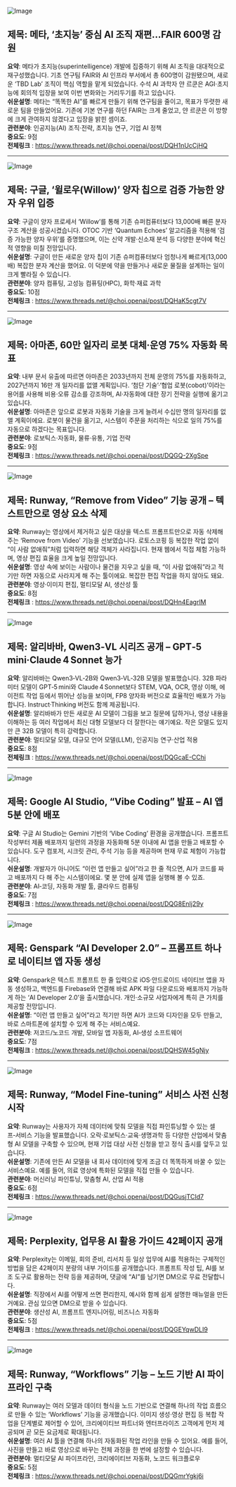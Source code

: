 ![Image](https://scontent-mia3-2.cdninstagram.com/v/t51.82787-15/567399003_17928389712112832_4603543998382071194_n.jpg)

## 제목: 메타, ‘초지능’ 중심 AI 조직 재편…FAIR 600명 감원
**요약**: 메타가 초지능(superintelligence) 개발에 집중하기 위해 AI 조직을 대대적으로 재구성했습니다. 기초 연구팀 FAIR와 AI 인프라 부서에서 총 600명이 감원됐으며, 새로운 ‘TBD Lab’ 조직이 핵심 역할을 맡게 되었습니다. 수석 AI 과학자 얀 르쿤은 AGI·초지능에 회의적 입장을 보여 이번 변화와는 거리두기를 하고 있습니다.  
**쉬운설명**: 메타는 “똑똑한 AI”를 빠르게 만들기 위해 연구팀을 줄이고, 목표가 뚜렷한 새로운 팀을 만들었어요. 기존에 기본 연구를 하던 FAIR는 크게 줄었고, 얀 르쿤은 이 방향에 크게 관여하지 않겠다고 입장을 밝힌 셈이죠.  
**관련분야**: 인공지능(AI) 조직·전략, 초지능 연구, 기업 AI 정책  
**중요도**: 9점  
**전체링크** :  https://www.threads.net/@choi.openai/post/DQH1nUcCjHQ  

---

![Image](https://scontent-mia3-2.cdninstagram.com/v/t51.82787-15/568981527_17928376401112832_310770714773053827_n.jpg)

## 제목: 구글, ‘윌로우(Willow)’ 양자 칩으로 검증 가능한 양자 우위 입증
**요약**: 구글이 양자 프로세서 ‘Willow’를 통해 기존 슈퍼컴퓨터보다 13,000배 빠른 분자 구조 계산을 성공시켰습니다. OTOC 기반 ‘Quantum Echoes’ 알고리즘을 적용해 ‘검증 가능한 양자 우위’를 증명했으며, 이는 신약 개발·신소재 분석 등 다양한 분야에 혁신적 영향을 미칠 전망입니다.  
**쉬운설명**: 구글이 만든 새로운 양자 칩이 기존 슈퍼컴퓨터보다 엄청나게 빠르게(13,000배) 복잡한 분자 계산을 했어요. 이 덕분에 약을 만들거나 새로운 물질을 설계하는 일이 크게 빨라질 수 있습니다.  
**관련분야**: 양자 컴퓨팅, 고성능 컴퓨팅(HPC), 화학·재료 과학  
**중요도**: 10점  
**전체링크** :  https://www.threads.net/@choi.openai/post/DQHaK5cgt7V  

---

![Image](https://scontent-mia5-2.cdninstagram.com/v/t51.82787-15/568558069_17928336528112832_2447217023797257070_n.jpg)

## 제목: 아마존, 60만 일자리 로봇 대체·운영 75% 자동화 목표
**요약**: 내부 문서 유출에 따르면 아마존은 2033년까지 전체 운영의 75%를 자동화하고, 2027년까지 16만 개 일자리를 없앨 계획입니다. ‘첨단 기술’·‘협업 로봇(cobot)’이라는 용어를 사용해 비용·오류 감소를 강조하며, AI·자동화에 대한 장기 전략을 실행에 옮기고 있습니다.  
**쉬운설명**: 아마존은 앞으로 로봇과 자동화 기술을 크게 늘려서 수십만 명의 일자리를 없앨 계획이에요. 로봇이 물건을 옮기고, 시스템이 주문을 처리하는 식으로 일의 75%를 자동으로 하겠다는 목표입니다.  
**관련분야**: 로보틱스·자동화, 물류·유통, 기업 전략  
**중요도**: 9점  
**전체링크** :  https://www.threads.net/@choi.openai/post/DQGQ-2XgSpe  

---

![Image](https://scontent-mia5-3.cdninstagram.com/v/t51.71878-15/567969156_1151976303065004_1469494385664775766_n.jpg)

## 제목: Runway, “Remove from Video” 기능 공개 – 텍스트만으로 영상 요소 삭제
**요약**: Runway는 영상에서 제거하고 싶은 대상을 텍스트 프롬프트만으로 자동 삭제해 주는 ‘Remove from Video’ 기능을 선보였습니다. 로토스코핑 등 복잡한 작업 없이 “이 사람 없애줘”처럼 입력하면 해당 객체가 사라집니다. 현재 웹에서 직접 체험 가능하며, 영상 편집 효율을 크게 높일 전망입니다.  
**쉬운설명**: 영상 속에 보이는 사람이나 물건을 지우고 싶을 때, “이 사람 없애줘”라고 적기만 하면 자동으로 사라지게 해 주는 툴이에요. 복잡한 편집 작업을 하지 않아도 돼요.  
**관련분야**: 영상·이미지 편집, 멀티모달 AI, 생산성 툴  
**중요도**: 8점  
**전체링크** :  https://www.threads.net/@choi.openai/post/DQHn4EagrlM  

---

![Image](https://scontent-mia5-1.cdninstagram.com/v/t51.82787-15/570551424_17928336708112832_8033194751074134927_n.jpg)

## 제목: 알리바바, Qwen3‑VL 시리즈 공개 – GPT‑5 mini·Claude 4 Sonnet 능가
**요약**: 알리바바는 Qwen3‑VL‑2B와 Qwen3‑VL‑32B 모델을 발표했습니다. 32B 파라미터 모델이 GPT‑5 mini와 Claude 4 Sonnet보다 STEM, VQA, OCR, 영상 이해, 에이전트 작업 등에서 뛰어난 성능을 보이며, FP8 양자화 버전으로 효율적인 배포가 가능합니다. Instruct·Thinking 버전도 함께 제공됩니다.  
**쉬운설명**: 알리바바가 만든 새로운 AI 모델이 그림을 보고 질문에 답하거나, 영상 내용을 이해하는 등 여러 작업에서 최신 대형 모델보다 더 잘한다는 얘기예요. 작은 모델도 있지만 큰 32B 모델이 특히 강력합니다.  
**관련분야**: 멀티모달 모델, 대규모 언어 모델(LLM), 인공지능 연구·산업 적용  
**중요도**: 8점  
**전체링크** :  https://www.threads.net/@choi.openai/post/DQGcaE-CChi  

---

![Image](https://scontent-mia5-1.cdninstagram.com/v/t51.71878-15/568729206_1346034517179794_1075659460745727114_n.jpg)

## 제목: Google AI Studio, “Vibe Coding” 발표 – AI 앱 5분 안에 배포
**요약**: 구글 AI Studio는 Gemini 기반의 ‘Vibe Coding’ 환경을 공개했습니다. 프롬프트 작성부터 제품 배포까지 일련의 과정을 자동화해 5분 이내에 AI 앱을 만들고 배포할 수 있습니다. 도구 컴포저, 시크릿 관리, 주석 기능 등을 제공하며 현재 무료 체험이 가능합니다.  
**쉬운설명**: 개발자가 아니어도 “이런 앱 만들고 싶어”라고 한 줄 적으면, AI가 코드를 짜고 배포까지 다 해 주는 시스템이에요. 몇 분 안에 실제 앱을 실행해 볼 수 있죠.  
**관련분야**: AI‑코딩, 자동화 개발 툴, 클라우드 컴퓨팅  
**중요도**: 7점  
**전체링크** :  https://www.threads.net/@choi.openai/post/DQG8EnIj29y  

---

![Image](https://scontent-mia5-1.cdninstagram.com/v/t51.71878-15/569185085_685142644633062_4361012590514750438_n.jpg)

## 제목: Genspark “AI Developer 2.0” – 프롬프트 하나로 네이티브 앱 자동 생성
**요약**: Genspark은 텍스트 프롬프트 한 줄 입력으로 iOS·안드로이드 네이티브 앱을 자동 생성하고, 백엔드를 Firebase와 연결해 바로 APK 파일 다운로드와 배포까지 가능하게 하는 ‘AI Developer 2.0’을 출시했습니다. 개인·소규모 사업자에게 특히 큰 가치를 제공할 전망입니다.  
**쉬운설명**: “이런 앱 만들고 싶어”라고 적기만 하면 AI가 코드와 디자인을 모두 만들고, 바로 스마트폰에 설치할 수 있게 해 주는 서비스예요.  
**관련분야**: 저코드/노코드 개발, 모바일 앱 자동화, AI‑생성 소프트웨어  
**중요도**: 7점  
**전체링크** :  https://www.threads.net/@choi.openai/post/DQHSW45gNjy  

---

![Image](https://scontent-mia3-3.cdninstagram.com/v/t51.82787-15/568285385_17928337329112832_5182077260061709259_n.jpg)

## 제목: Runway, “Model Fine‑tuning” 서비스 사전 신청 시작
**요약**: Runway는 사용자가 자체 데이터에 맞춰 모델을 직접 파인튜닝할 수 있는 셀프‑서비스 기능을 발표했습니다. 오락·로보틱스·교육·생명과학 등 다양한 산업에서 맞춤형 AI 모델을 구축할 수 있으며, 현재 기업 대상 사전 신청을 받고 정식 출시를 앞두고 있습니다.  
**쉬운설명**: 기존에 만든 AI 모델을 내 회사 데이터에 맞게 조금 더 똑똑하게 바꿀 수 있는 서비스예요. 예를 들어, 의료 영상에 특화된 모델을 직접 만들 수 있습니다.  
**관련분야**: 머신러닝 파인튜닝, 맞춤형 AI, 산업 AI 적용  
**중요도**: 6점  
**전체링크** :  https://www.threads.net/@choi.openai/post/DQGusjTCId7  

---

![Image](https://scontent-mia3-2.cdninstagram.com/v/t51.82787-15/565508904_17928323448112832_3798368354654531404_n.jpg)

## 제목: Perplexity, 업무용 AI 활용 가이드 42페이지 공개
**요약**: Perplexity는 이메일, 회의 준비, 리서치 등 일상 업무에 AI를 적용하는 구체적인 방법을 담은 42페이지 분량의 내부 가이드를 공개했습니다. 프롬프트 작성 팁, AI를 보조 도구로 활용하는 전략 등을 제공하며, 댓글에 “AI”를 남기면 DM으로 무료 전달합니다.  
**쉬운설명**: 직장에서 AI를 어떻게 쓰면 편리한지, 예시와 함께 쉽게 설명한 매뉴얼을 만든 거예요. 관심 있으면 DM으로 받을 수 있습니다.  
**관련분야**: 생산성 AI, 프롬프트 엔지니어링, 비즈니스 자동화  
**중요도**: 5점  
**전체링크** :  https://www.threads.net/@choi.openai/post/DQGEYqwDLI9  

---

![Image](https://scontent-mia5-1.cdninstagram.com/v/t51.71878-15/568540163_1840470303522012_4410739870592156945_n.jpg)

## 제목: Runway, “Workflows” 기능 – 노드 기반 AI 파이프라인 구축
**요약**: Runway는 여러 모델과 데이터 형식을 노드 기반으로 연결해 하나의 작업 흐름으로 만들 수 있는 ‘Workflows’ 기능을 공개했습니다. 이미지 생성·영상 편집 등 복합 작업을 단계별로 제어할 수 있어, 크리에이티브 파트너와 엔터프라이즈 고객에게 먼저 제공되며 곧 모든 요금제로 확대됩니다.  
**쉬운설명**: 여러 AI 툴을 연결해 하나의 자동화된 작업 라인을 만들 수 있어요. 예를 들어, 사진을 만들고 바로 영상으로 바꾸는 전체 과정을 한 번에 설정할 수 있습니다.  
**관련분야**: 멀티모달 AI 파이프라인, 크리에이티브 자동화, 노코드 워크플로우  
**중요도**: 5점  
**전체링크** :  https://www.threads.net/@choi.openai/post/DQGmrYgkj6i  